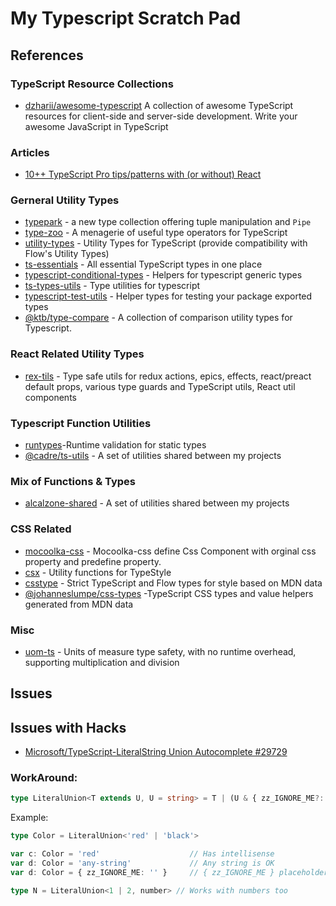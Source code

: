 # My Typescript Scratch Pad



## References

### TypeScript Resource Collections
* [dzharii/awesome-typescript](https://github.com/dzharii/awesome-typescript) A collection of awesome TypeScript resources for client-side and server-side development. Write your awesome JavaScript in TypeScript
  
### Articles
* [10++ TypeScript Pro tips/patterns with (or without) React](https://medium.com/@martin_hotell/10-typescript-pro-tips-patterns-with-or-without-react-5799488d6680)

### Gerneral Utility Types
* [typepark](https://github.com/kgtkr/typepark) - a new type collection offering tuple manipulation and `Pipe`
* [type-zoo](https://github.com/pelotom/type-zoo) - A menagerie of useful type operators for TypeScript
* [utility-types](https://github.com/piotrwitek/utility-types) - Utility Types for TypeScript (provide compatibility with Flow's Utility Types)
* [ts-essentials](https://github.com/krzkaczor/ts-essentials) - All essential TypeScript types in one place
* [typescript-conditional-types](https://github.com/LeDDGroup/typescript-conditional-types) - Helpers for typescript generic types
* [ts-types-utils](https://github.com/LeDDGroup/ts-types-utils) - Type utilities for typescript 
 * [typescript-test-utils](https://github.com/LeDDGroup/typescript-test-utils) - Helper types for testing your package exported types
 * [@ktb/type-compare](https://github.com/KonTrax/type-compare) - A collection of comparison utility types for Typescript.
  
###  React Related Utility Types
* [rex-tils](https://github.com/Hotell/rex-tils#readme) - Type safe utils for redux actions, epics, effects, react/preact default props, various type guards and TypeScript utils, React util components



### Typescript Function Utilities
* [runtypes](https://github.com/pelotom/runtypes)-Runtime validation for static types
* [@cadre/ts-utils](https://github.com/siggame/Cadre-TS-Utils) - A set of utilities shared between my projects


### Mix of Functions & Types
* [alcalzone-shared](https://github.com/AlCalzone/shared-utils/tree/master) - A set of utilities shared between my projects


### CSS Related
* [mocoolka-css](https://github.com/mocoolka/mocoolka-css) - Mocoolka-css define Css Component with orginal css property and predefine property.
* [csx](https://github.com/typestyle/csx) - Utility functions for TypeStyle
* [csstype](https://github.com/frenic/csstype) - Strict TypeScript and Flow types for style based on MDN data
* [@johanneslumpe/css-types](https://github.com/johanneslumpe/css-types) -TypeScript CSS types and value helpers generated from MDN data
  
### Misc
* [uom-ts](https://github.com/mindbrave/uom-ts) - Units of measure type safety, with no runtime overhead, supporting multiplication and division


## Issues

## Issues with Hacks
* [Microsoft/TypeScript-LiteralString Union Autocomplete #29729](https://github.com/Microsoft/TypeScript/issues/29729) 
### WorkAround:
```ts
type LiteralUnion<T extends U, U = string> = T | (U & { zz_IGNORE_ME?: never })
```
Example:
```ts
type Color = LiteralUnion<'red' | 'black'>

var c: Color = 'red'                    // Has intellisense
var d: Color = 'any-string'             // Any string is OK
var d: Color = { zz_IGNORE_ME: '' }     // { zz_IGNORE_ME } placeholder is at the bottom of intellisense list and errors because of never 

type N = LiteralUnion<1 | 2, number> // Works with numbers too
```